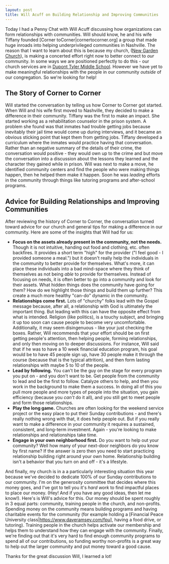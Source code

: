 ```yaml
---
layout: post
title: Will Acuff on Building Relationship and Improving Communities 
---
```


Today I had a Penny Chat with Will Acuff discussing how organizations can form relationships with communities. Will should know, he and his wife Tiffany founded [Corner toCorner|cornertocorner.org] a group that made huge inroads into helping underprivileged communities in Nashville. The reason that I want to learn about this is because my church, ([New Garden Church](http://newgarden.church/)), is making a concerted effort right now to better connect to _our_ community. In some ways we are positioned perfectly to do this - our church services are in [Dupont Tyler Middle School](https://schools.mnps.org/dupont-tyler-middle-prep/#about). However we have yet to make meaningful relationships with the people in our community _outside_ of our congregation. So we're looking for help!

## The Story of Corner to Corner

Will started the conversation by telling us how Corner to Corner got started. When Will and his wife first moved to Nashville, they decided to make a difference in their community. Tiffany was the first to make an impact. She started working as a rehabilitation counselor in the prison system. A problem she found was that inmates had trouble getting jobs because inevitably their jail time would come up during interviews, and it became an obvious sticking point that kept them from getting jobs. Tiffany developed a curriculum where the inmates would practice having that conversation. Rather than an negative summary of the details of their crime, the conversation would positive - they would own up to the crime and but move the conversation into a discussion about the lessons they learned and the character they gained while in prison. Will was next to make a move, he identified community centers and find the people who were making things happen, then he helped them make it happen. Soon he was _leading_ efforts in the community through things like tutoring programs and after-school programs.

## Advice for Building Relationships and Improving Communities 

After reviewing the history of Corner to Corner, the conversation turned toward advice for our church and general tips for making a difference in our community. Here are some of the insights that Will had for us:

- **Focus on the assets already present in the community, not the needs.** Though it is not intuitive, handing out food and clothing, etc. often backfires. It provides a short term "high" for the provider ("I feel good - I provided someone a meal.") but it doesn't really help the individuals in the community to better provide for themselves. What's more, it can place these individuals into a bad mind-space where they think of themselves as not being _able_ to provide for themselves. Instead of focusing on needs, it is often better to go into a community and look for their assets. What hidden things does the community have going for them? How do we highlight those things and build them up further? This create a much more healthy "can-do" dynamic in the community.
- **Relationships come first.** Lots of "churchy" folks lead with the Gospel message because, after all, a relationship with God is ultimately the important thing. But leading with this can have the opposite effect from what is intended. Religion (like politics), is a touchy subject, and bringing it up too soon can cause people to become very uncomfortable. Additionally, it may seem disingenuous - like your just checking the boxes. Rather, Will recommends that your effort should be on first getting people's attention, then helping people, forming relationships, and only then moving on to deeper discussions. For instance, Will said that if he was to have a 10 week financial education program, his goal would be to have 45 people sign up, have 30 people make it through the course (because that is the typical attrition), and then form lasting relationships with maybe 5 to 10 of the people.
- **Lead by following.** You can't be the guy on the stage for every program you put on - and you don't want to be. Get people from the community to lead and be the first to follow. Catalyze others to help, and then you work in the background to make them a success. In doing all of this you pull more people and more types of people into the situation, you gain efficiency (because you _can't_ do it all), and you still get to meet people and form those relationships.
- **Play the long game.** Churches are often looking for the weekend service project or the easy place to put their Sunday contributions - and there's really nothing wrong with that, it does help people out. But if you really want to make a difference in your community it requires a sustained, consistent, and long-term investment. Again - you're looking to make relationships and relationships take time.
- **Engage in your own neighborhood first.** Do you want to help out your community? Well how many of your next-door neighbors do you know by first name? If the answer is zero then you need to start practicing relationship building right around your own home. Relationship building isn't a behavior that you turn on and off - it's a lifestyle.

And finally, my church is in a a particularly interesting situation this year because we've decided to dedicate 100% of our Sunday contributions to our community. I'm on the generosity committee that decides where this money goes, and I've got to tell you it's _hard work_ to find impactful places to place our money. (Hey! And if you have any good ideas, then let me know!). Here's is Will's advice for this. Our money should be spent roughly in 3 equal parts: community, training people in the church, and non-profits. Spending money on the community means building programs and having charitable events for the community (for example holding a [Financial Peace University class|https://www.daveramsey.com/fpu], having a food drive, or tutoring). Training people in the church helps activate our membership and helps them to understand how they can engage with the community. Finally, we're finding out that it's very hard to find enough community programs to spend all of our contributions, so funding worthy non-profits is a great way to help out the larger community and put money toward a good cause.

Thanks for the great discussion Will, I learned a lot!